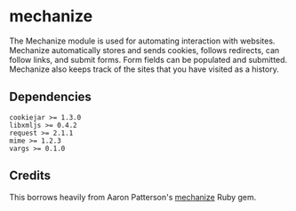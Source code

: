# mechanize

The Mechanize module is used for automating interaction with websites.
Mechanize automatically stores and sends cookies, follows redirects,
can follow links, and submit forms. Form fields can be populated and
submitted. Mechanize also keeps track of the sites that you have
visited as a history.

## Dependencies

    cookiejar >= 1.3.0
    libxmljs >= 0.4.2
    request >= 2.1.1
    mime >= 1.2.3
    vargs >= 0.1.0

## Credits

This borrows heavily from Aaron Patterson's
[mechanize](http://mechanize.rubyforge.org/) Ruby gem.
